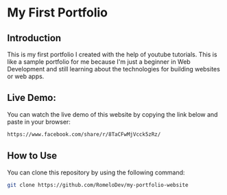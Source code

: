 # My First Portfolio

## Introduction

This is my first portfolio I created with the help of youtube tutorials. This is like a sample portfolio for me because I'm just a beginner in Web Development and
still learning about the technologies for building websites or web apps.

## Live Demo:

You can watch the live demo of this website by copying the link below and paste in your browser:
```bash
https://www.facebook.com/share/r/8TaCFwMjVcck5zRz/
```

## How to Use

You can clone this repository by using the following command:

```bash
git clone https://github.com/RomeloDev/my-portfolio-website
```

